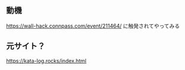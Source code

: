 ## 動機
https://wall-hack.connpass.com/event/211464/
に触発されてやってみる

## 元サイト？
https://kata-log.rocks/index.html
